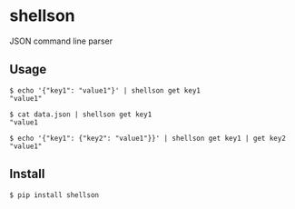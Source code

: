 # shellson
JSON command line parser

## Usage
`$ echo '{"key1": "value1"}' | shellson get key1`  
`"value1"`  

`$ cat data.json | shellson get key1`  
`"value1`

`$ echo '{"key1": {"key2": "value1"}}' | shellson get key1 | get key2`  
`"value1"`

## Install
`$ pip install shellson`
